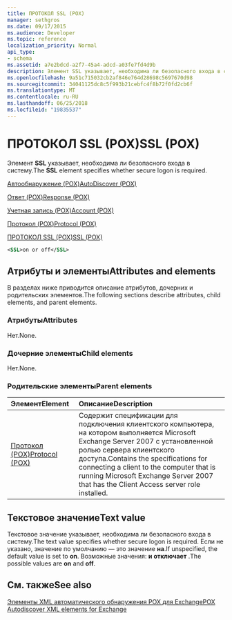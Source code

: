 ```yaml
---
title: ПРОТОКОЛ SSL (POX)
manager: sethgros
ms.date: 09/17/2015
ms.audience: Developer
ms.topic: reference
localization_priority: Normal
api_type:
- schema
ms.assetid: a7e2bdcd-a2f7-45a4-adcd-a03fe7fd4d9b
description: Элемент SSL указывает, необходима ли безопасного входа в систему.
ms.openlocfilehash: 9a51c715032cb2af846e764d28698c5697670d98
ms.sourcegitcommit: 34041125dc8c5f993b21cebfc4f8b72f0fd2cb6f
ms.translationtype: MT
ms.contentlocale: ru-RU
ms.lasthandoff: 06/25/2018
ms.locfileid: "19835537"
---
```

# <a name="ssl-pox"></a><span data-ttu-id="fa529-103">ПРОТОКОЛ SSL (POX)</span><span class="sxs-lookup"><span data-stu-id="fa529-103">SSL (POX)</span></span>

<span data-ttu-id="fa529-104">Элемент **SSL** указывает, необходима ли безопасного входа в систему.</span><span class="sxs-lookup"><span data-stu-id="fa529-104">The **SSL** element specifies whether secure logon is required.</span></span> 
  
[<span data-ttu-id="fa529-105">Автообнаружение (POX)</span><span class="sxs-lookup"><span data-stu-id="fa529-105">AutoDiscover (POX)</span></span>](autodiscover-pox.md)
  
[<span data-ttu-id="fa529-106">Ответ (POX)</span><span class="sxs-lookup"><span data-stu-id="fa529-106">Response (POX)</span></span>](response-pox.md)
  
[<span data-ttu-id="fa529-107">Учетная запись (POX)</span><span class="sxs-lookup"><span data-stu-id="fa529-107">Account (POX)</span></span>](account-pox.md)
  
[<span data-ttu-id="fa529-108">Протокол (POX)</span><span class="sxs-lookup"><span data-stu-id="fa529-108">Protocol (POX)</span></span>](protocol-pox.md)
  
[<span data-ttu-id="fa529-109">ПРОТОКОЛ SSL (POX)</span><span class="sxs-lookup"><span data-stu-id="fa529-109">SSL (POX)</span></span>](ssl-pox.md)
  
```xml
<SSL>on or off</SSL>
```

## <a name="attributes-and-elements"></a><span data-ttu-id="fa529-110">Атрибуты и элементы</span><span class="sxs-lookup"><span data-stu-id="fa529-110">Attributes and elements</span></span>

<span data-ttu-id="fa529-111">В разделах ниже приводится описание атрибутов, дочерних и родительских элементов.</span><span class="sxs-lookup"><span data-stu-id="fa529-111">The following sections describe attributes, child elements, and parent elements.</span></span>
  
### <a name="attributes"></a><span data-ttu-id="fa529-112">Атрибуты</span><span class="sxs-lookup"><span data-stu-id="fa529-112">Attributes</span></span>

<span data-ttu-id="fa529-113">Нет.</span><span class="sxs-lookup"><span data-stu-id="fa529-113">None.</span></span>
  
### <a name="child-elements"></a><span data-ttu-id="fa529-114">Дочерние элементы</span><span class="sxs-lookup"><span data-stu-id="fa529-114">Child elements</span></span>

<span data-ttu-id="fa529-115">Нет.</span><span class="sxs-lookup"><span data-stu-id="fa529-115">None.</span></span>
  
### <a name="parent-elements"></a><span data-ttu-id="fa529-116">Родительские элементы</span><span class="sxs-lookup"><span data-stu-id="fa529-116">Parent elements</span></span>

|<span data-ttu-id="fa529-117">**Элемент**</span><span class="sxs-lookup"><span data-stu-id="fa529-117">**Element**</span></span>|<span data-ttu-id="fa529-118">**Описание**</span><span class="sxs-lookup"><span data-stu-id="fa529-118">**Description**</span></span>|
|:-----|:-----|
|[<span data-ttu-id="fa529-119">Протокол (POX)</span><span class="sxs-lookup"><span data-stu-id="fa529-119">Protocol (POX)</span></span>](protocol-pox.md) <br/> |<span data-ttu-id="fa529-120">Содержит спецификации для подключения клиентского компьютера, на котором выполняется Microsoft Exchange Server 2007 с установленной ролью сервера клиентского доступа.</span><span class="sxs-lookup"><span data-stu-id="fa529-120">Contains the specifications for connecting a client to the computer that is running Microsoft Exchange Server 2007 that has the Client Access server role installed.</span></span>  <br/> |
   
## <a name="text-value"></a><span data-ttu-id="fa529-121">Текстовое значение</span><span class="sxs-lookup"><span data-stu-id="fa529-121">Text value</span></span>

<span data-ttu-id="fa529-122">Текстовое значение указывает, необходима ли безопасного входа в систему.</span><span class="sxs-lookup"><span data-stu-id="fa529-122">The text value specifies whether secure logon is required.</span></span> <span data-ttu-id="fa529-123">Если не указано, значение по умолчанию — это значение **на**.</span><span class="sxs-lookup"><span data-stu-id="fa529-123">If unspecified, the default value is set to **on**.</span></span> <span data-ttu-id="fa529-124">Возможные значения: **и **отключает**** .</span><span class="sxs-lookup"><span data-stu-id="fa529-124">The possible values are **on** and **off**.</span></span>
  
## <a name="see-also"></a><span data-ttu-id="fa529-125">См. также</span><span class="sxs-lookup"><span data-stu-id="fa529-125">See also</span></span>



[<span data-ttu-id="fa529-126">Элементы XML автоматического обнаружения POX для Exchange</span><span class="sxs-lookup"><span data-stu-id="fa529-126">POX Autodiscover XML elements for Exchange</span></span>](pox-autodiscover-xml-elements-for-exchange.md)

